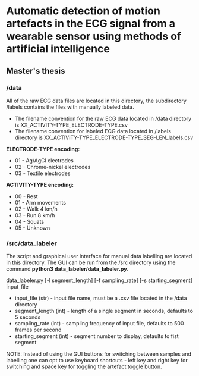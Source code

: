 # Automatic detection of motion artefacts in the ECG signal from a wearable sensor using methods of artificial intelligence
## Master's thesis

### /data
All of the raw ECG data files are located in this directory, the subdirectory /labels contains the files with manually labeled data.
* The filename convention for the raw ECG data located in /data directory is XX_ACTIVITY-TYPE_ELECTRODE-TYPE.csv
* The filename convention for labeled ECG data located in /labels directory is XX_ACTIVITY-TYPE_ELECTRODE-TYPE_SEG-LEN_labels.csv

__ELECTRODE-TYPE encoding:__
* 01    - Ag/AgCl electrodes
* 02    - Chrome-nickel electrodes
* 03    - Textile electrodes

__ACTIVITY-TYPE encoding:__
* 00    - Rest
* 01    - Arm movements
* 02    - Walk 4 km/h
* 03    - Run 8 km/h
* 04    - Squats
* 05    - Unknown

### /src/data_labeler

The script and graphical user interface for manual data labelling are located in this directory. The GUI can be run from the /src directory using the command __python3 data_labeler/data_labeler.py__.

data_labeler.py [-l segment_length] [-f sampling_rate] [-s starting_segment] input_file
* input_file (str)       - input file name, must be a .csv file located in the /data directory
* segment_length (int)   - length of a single segment in seconds, defaults to 5 seconds
* sampling_rate (int)    - sampling frequency of input file, defaults to 500 frames per second
* starting_segment (int) - segment number to display, defaults to fist segment

NOTE: Instead of using the GUI buttons for switching between samples and labelling one can opt to use keyboard shortcuts - left key and right key for switching and space key for toggling the artefact toggle button.


